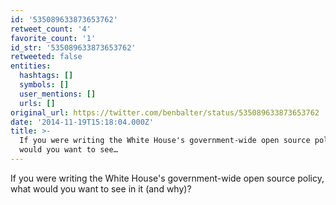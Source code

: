 ```yaml
---
id: '535089633873653762'
retweet_count: '4'
favorite_count: '1'
id_str: '535089633873653762'
retweeted: false
entities:
  hashtags: []
  symbols: []
  user_mentions: []
  urls: []
original_url: https://twitter.com/benbalter/status/535089633873653762
date: '2014-11-19T15:18:04.000Z'
title: >-
  If you were writing the White House's government-wide open source policy, what
  would you want to see…
---
```


If you were writing the White House's government-wide open source policy, what would you want to see in it (and why)?